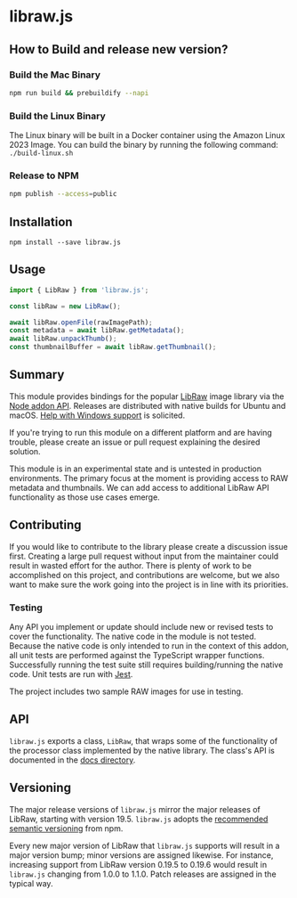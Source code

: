 # libraw.js

## How to Build and release new version?

### Build the Mac Binary

```bash
npm run build && prebuildify --napi
```

### Build the Linux Binary

The Linux binary will be built in a Docker container using the Amazon Linux 2023 Image. You can build the binary by running the following command: `./build-linux.sh`

### Release to NPM

```bash
npm publish --access=public
```

## Installation

```
npm install --save libraw.js
```

## Usage

```typescript
import { LibRaw } from 'libraw.js';

const libRaw = new LibRaw();

await libRaw.openFile(rawImagePath);
const metadata = await libRaw.getMetadata();
await libRaw.unpackThumb();
const thumbnailBuffer = await libRaw.getThumbnail();
```

## Summary

This module provides bindings for the popular [LibRaw](https://www.libraw.org/) image library
via the [Node addon API](https://github.com/nodejs/node-addon-api). Releases are distributed with native builds for Ubuntu and macOS.
[Help with Windows support](https://github.com/justinkambic/libraw.js/issues/17) is solicited.

If you're trying to run this module on a different platform and are having trouble, please
create an issue or pull request explaining the desired solution.

This module is in an experimental state and is untested in production environments. The
primary focus at the moment is providing access to RAW metadata and thumbnails. We can add
access to additional LibRaw API functionality as those use cases emerge.

## Contributing

If you would like to contribute to the library please create a discussion issue first. Creating
a large pull request without input from the maintainer could result in wasted effort for the
author. There is plenty of work to be accomplished on this project, and contributions
are welcome, but we also want to make sure the work going into the project is in line with
its priorities.

### Testing

Any API you implement or update should include new or revised tests to cover the
functionality. The native code in the module is not tested. Because the native code is only
intended to run in the context of this addon, all unit tests are performed against the
TypeScript wrapper functions. Successfully running the test suite still requires
building/running the native code. Unit tests are run with [Jest](https://jestjs.io/).

The project includes two sample RAW images for use in testing.

## API

`libraw.js` exports a class, `LibRaw`, that wraps some of the functionality of the processor
class implemented by the native library. The class's API is documented in the [docs directory](docs/classes/libraw.md).

## Versioning

The major release versions of `libraw.js` mirror the major releases of LibRaw, starting with version 19.5.
`libraw.js` adopts the [recommended semantic versioning](https://docs.npmjs.com/about-semantic-versioning) from npm.

Every new major version of LibRaw that `libraw.js` supports will result in a major version bump; minor versions
are assigned likewise. For instance, increasing support from LibRaw version 0.19.5 to 0.19.6 would result in
`libraw.js` changing from 1.0.0 to 1.1.0. Patch releases are assigned in the typical way.
